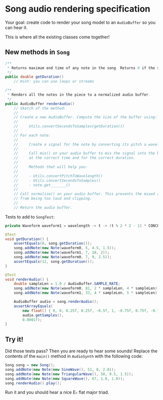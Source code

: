 # Song audio rendering specification

Your goal: create code to render your song model to an `AudioBuffer` so you can hear it.

This is where all the existing classes come together!

## New methods in `Song`

```java
/**
 * Returns maximum end time of any note in the song. Returns 0 if the song is empty.
 */
public double getDuration()
    // Hint: you can use loops or streams

/**
 * Renders all the notes in the piece to a normalized audio buffer.
 */
public AudioBuffer renderAudio()
    // Sketch of the method:
    //
    // Create a new AudioBuffer. Compute the size of the buffer using:
    //
    //     Utils.convertSecondsToSamples(getDuration())
    //
    // For each note:
    //
    //     Create a signal for the note by converting its pitch a wavelength.
    //
    //     Call mix() on your audio buffer to mix the signal into the buffer
    //     at the correct time and for the correct duration.
    //  
    //     Methods that will help you:
    //  
    //     - Utils.convertPitchToWavelength()
    //     - Utils.convertSecondsToSamples()
    //     - note.get_______()
    //
    // Call normalize() on your audio buffer. This prevents the mixed audio
    // from being too loud and clipping.
    //
    // Return the audio buffer.
```

Tests to add to `SongTest`:

```java
private Waveform waveform1 = wavelength -> t -> (t % 2 * 2 - 1) * CONCERT_A_WAVELENGTH * 3;

@Test
void getDuration() {
    assertEquals(0, song.getDuration());
    song.addNote(new Note(waveform0, 5, 4.5, 1.5));
    song.addNote(new Note(waveform1, 7, 10, 2));
    song.addNote(new Note(waveform0, 7, 9, 2.5));
    assertEquals(12, song.getDuration());
}

@Test
void renderAudio() {
    double sampleLen = 1.0 / AudioBuffer.SAMPLE_RATE;
    song.addNote(new Note(waveform0, 81, 2 * sampleLen, 4 * sampleLen));
    song.addNote(new Note(waveform1, 33, 4 * sampleLen, 5 * sampleLen));

    AudioBuffer audio = song.renderAudio();
    assertArrayEquals(
        new float[] { 0, 0, 0.25f, 0.25f, -0.5f, 1, -0.75f, 0.75f, -0.75f },
        audio.getSamples(),
        0.0001f);
}
```

## Try it!

Did those tests pass? Then you are ready to hear some sounds! Replace the contents of the `main()` method in `AudioSynth` with the following code:

```java
Song song = new Song();
song.addNote(new Note(new SineWave(), 51, 0, 2.0));
song.addNote(new Note(new TriangularWave(), 58, 0.5, 1.5));
song.addNote(new Note(new SquareWave(), 67, 1.0, 1.0));
song.renderAudio().play();
```

Run it and you should hear a nice E♭ flat major triad.
